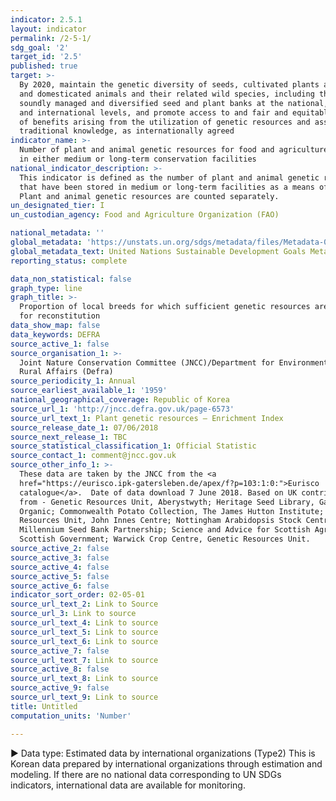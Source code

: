 ```yaml
---
indicator: 2.5.1
layout: indicator
permalink: /2-5-1/
sdg_goal: '2'
target_id: '2.5'
published: true
target: >-
  By 2020, maintain the genetic diversity of seeds, cultivated plants and farmed
  and domesticated animals and their related wild species, including through
  soundly managed and diversified seed and plant banks at the national, regional
  and international levels, and promote access to and fair and equitable sharing
  of benefits arising from the utilization of genetic resources and associated
  traditional knowledge, as internationally agreed
indicator_name: >-
  Number of plant and animal genetic resources for food and agriculture secured
  in either medium or long-term conservation facilities
national_indicator_description: >-
  This indicator is defined as the number of plant and animal genetic resource for food and agriculture (GRFA) 
  that have been stored in medium or long-term facilities as a means of genetic resource conservation worldwide.  
  Plant and animal genetic resources are counted separately. 
un_designated_tier: I
un_custodian_agency: Food and Agriculture Organization (FAO)

national_metadata: ''
global_metadata: 'https://unstats.un.org/sdgs/metadata/files/Metadata-02-05-01.pdf'
global_metadata_text: United Nations Sustainable Development Goals Metadata (PDF 334 KB)
reporting_status: complete

data_non_statistical: false
graph_type: line
graph_title: >-
  Proportion of local breeds for which sufficient genetic resources are stored
  for reconstitution
data_show_map: false
data_keywords: DEFRA
source_active_1: false
source_organisation_1: >-
  Joint Nature Conservation Committee (JNCC)/Department for Environment, Food &
  Rural Affairs (Defra)
source_periodicity_1: Annual
source_earliest_available_1: '1959'
national_geographical_coverage: Republic of Korea
source_url_1: 'http://jncc.defra.gov.uk/page-6573'
source_url_text_1: Plant genetic resources – Enrichment Index
source_release_date_1: 07/06/2018
source_next_release_1: TBC
source_statistical_classification_1: Official Statistic
source_contact_1: comment@jncc.gov.uk
source_other_info_1: >-
  These data are taken by the JNCC from the <a
  href="https://eurisco.ipk-gatersleben.de/apex/f?p=103:1:0:">Eurisco
  catalogue</a>.  Date of data download 7 June 2018. Based on UK contributions
  from - Genetic Resources Unit, Aberystwyth; Heritage Seed Library, Garden
  Organic; Commonwealth Potato Collection, The James Hutton Institute; Germplasm
  Resources Unit, John Innes Centre; Nottingham Arabidopsis Stock Centre;
  Millennium Seed Bank Partnership; Science and Advice for Scottish Agriculture,
  Scottish Government; Warwick Crop Centre, Genetic Resources Unit.
source_active_2: false
source_active_3: false
source_active_4: false
source_active_5: false
source_active_6: false
indicator_sort_order: 02-05-01
source_url_text_2: Link to Source
source_url_3: Link to source
source_url_text_4: Link to source
source_url_text_5: Link to source
source_url_text_6: Link to source
source_active_7: false
source_url_text_7: Link to source
source_active_8: false
source_url_text_8: Link to source
source_active_9: false
source_url_text_9: Link to source
title: Untitled
computation_units: 'Number'

---
```

▶ Data type: Estimated data by international organizations (Type2) This is Korean data prepared by international organizations through estimation and modeling. If there are no national data corresponding to UN SDGs indicators, international data are available for monitoring.
 
